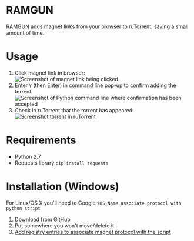 # RAMGUN

RAMGUN adds magnet links from your browser to ruTorrent, saving a small amount of time.

# Usage

1. Click magnet link in browser:  
![Screenshot of magnet link being clicked](../master/screenshots/01-click-link.png?raw=true)
2. Enter `Y` (then Enter) in command line pop-up to confirm adding the torrent:  
![Screenshot of Python command line where confirmation has been accepted](../master/screenshots/02-confirm-add.png?raw=true)
3. Check in ruTorrent that the torrent has appeared:  
![Screenshot torrent in ruTorrent](../master/screenshots/03-success.png?raw=true)

# Requirements

- Python 2.7
- Requests library `pip install requests`

# Installation (Windows)

For Linux/OS X you'll need to Google `$OS_Name associate protocol with python script`

1. Download from GitHub
2. Put somewhere you won't move/delete it
3. [Add registry entries to associate magnet protocol with the script](https://support.shotgunsoftware.com/hc/en-us/articles/219031308-Launching-applications-using-custom-browser-protocols)
